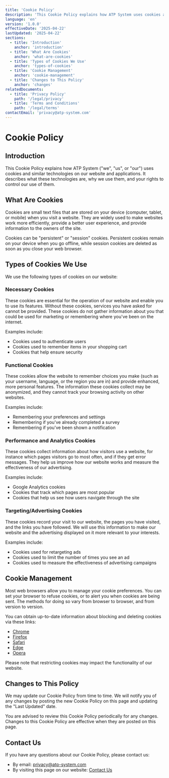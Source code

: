 ```yaml
---
title: 'Cookie Policy'
description: 'This Cookie Policy explains how ATP System uses cookies and similar technologies on our website'
language: 'en'
version: '1.0.0'
effectiveDate: '2025-04-22'
lastUpdated: '2025-04-22'
sections:
  - title: 'Introduction'
    anchor: 'introduction'
  - title: 'What Are Cookies'
    anchor: 'what-are-cookies'
  - title: 'Types of Cookies We Use'
    anchor: 'types-of-cookies'
  - title: 'Cookie Management'
    anchor: 'cookie-management'
  - title: 'Changes to This Policy'
    anchor: 'changes'
relatedDocuments:
  - title: 'Privacy Policy'
    path: '/legal/privacy'
  - title: 'Terms and Conditions'
    path: '/legal/terms'
contactEmail: 'privacy@atp-system.com'
---
```


# Cookie Policy

## Introduction

This Cookie Policy explains how ATP System ("we", "us", or "our") uses cookies and similar technologies on our website and applications. It describes what these technologies are, why we use them, and your rights to control our use of them.

## What Are Cookies

Cookies are small text files that are stored on your device (computer, tablet, or mobile) when you visit a website. They are widely used to make websites work more efficiently, provide a better user experience, and provide information to the owners of the site.

Cookies can be "persistent" or "session" cookies. Persistent cookies remain on your device when you go offline, while session cookies are deleted as soon as you close your web browser.

## Types of Cookies We Use

We use the following types of cookies on our website:

### Necessary Cookies

These cookies are essential for the operation of our website and enable you to use its features. Without these cookies, services you have asked for cannot be provided. These cookies do not gather information about you that could be used for marketing or remembering where you've been on the internet.

Examples include:
- Cookies used to authenticate users
- Cookies used to remember items in your shopping cart
- Cookies that help ensure security

### Functional Cookies

These cookies allow the website to remember choices you make (such as your username, language, or the region you are in) and provide enhanced, more personal features. The information these cookies collect may be anonymized, and they cannot track your browsing activity on other websites.

Examples include:
- Remembering your preferences and settings
- Remembering if you've already completed a survey
- Remembering if you've been shown a notification

### Performance and Analytics Cookies

These cookies collect information about how visitors use a website, for instance which pages visitors go to most often, and if they get error messages. They help us improve how our website works and measure the effectiveness of our advertising.

Examples include:
- Google Analytics cookies
- Cookies that track which pages are most popular
- Cookies that help us see how users navigate through the site

### Targeting/Advertising Cookies

These cookies record your visit to our website, the pages you have visited, and the links you have followed. We will use this information to make our website and the advertising displayed on it more relevant to your interests.

Examples include:
- Cookies used for retargeting ads
- Cookies used to limit the number of times you see an ad
- Cookies used to measure the effectiveness of advertising campaigns

## Cookie Management

Most web browsers allow you to manage your cookie preferences. You can set your browser to refuse cookies, or to alert you when cookies are being sent. The methods for doing so vary from browser to browser, and from version to version.

You can obtain up-to-date information about blocking and deleting cookies via these links:

- [Chrome](https://support.google.com/chrome/answer/95647)
- [Firefox](https://support.mozilla.org/en-US/kb/enable-and-disable-cookies-website-preferences)
- [Safari](https://support.apple.com/guide/safari/manage-cookies-and-website-data-sfri11471/mac)
- [Edge](https://support.microsoft.com/en-us/microsoft-edge/delete-cookies-in-microsoft-edge-63947406-40ac-c3b8-57b9-2a946a29ae09)
- [Opera](https://help.opera.com/en/latest/web-preferences/#cookies)

Please note that restricting cookies may impact the functionality of our website.

## Changes to This Policy

We may update our Cookie Policy from time to time. We will notify you of any changes by posting the new Cookie Policy on this page and updating the "Last Updated" date.

You are advised to review this Cookie Policy periodically for any changes. Changes to this Cookie Policy are effective when they are posted on this page.

## Contact Us

If you have any questions about our Cookie Policy, please contact us:

- By email: privacy@atp-system.com
- By visiting this page on our website: [Contact Us](/contact)